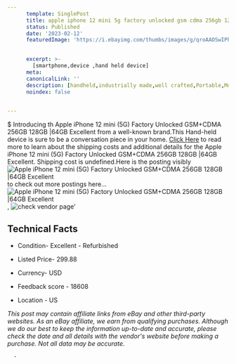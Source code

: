 ```yaml
---
      template: SinglePost
      title: apple iphone 12 mini 5g factory unlocked gsm cdma 256gb 128gb 64gb excellent
      status: Published
      date: '2023-02-12'
      featuredImage: 'https://i.ebayimg.com/thumbs/images/g/qroAAOSwIPhgy8go/s-l225.jpg'
       

      excerpt: >-
        [smartphone,device ,hand held device]
      meta:
      canonicalLink: ''
      description: [handheld,industrially made,well crafted,Portable,Mobile,Compact,Convenient,Lightweight,Maneuverable,Man-portable,Miniature,Carriable,Hand-held,Light,Holdable,Transportable,Mobile device,Pocket-sized,On-the-go,Wireless,Cordless,Compact size,Convenient size, smartphone,device ,hand held device]
      noindex: false
      

---
```

$
      Introducing th Apple iPhone 12 mini (5G) Factory Unlocked GSM+CDMA 256GB 128GB |64GB Excellent from a well-known brand.This Hand-held device  is sure to be a conversation piece in your home. [Click Here](https://www.ebay.com/itm/363710688827?hash=item54aed8ae3b%3Ag%3AqroAAOSwIPhgy8go&mkevt=1&mkcid=1&mkrid=711-53200-19255-0&campid=%253CePNCampaignId%253E&customid=%253CreferenceId%253E&toolid=10049) to read more to learn about the shipping costs and additional details for the Apple iPhone 12 mini (5G) Factory Unlocked GSM+CDMA 256GB 128GB |64GB Excellent. Shipping cost is undefined.Here is the posting visibly ![Apple iPhone 12 mini (5G) Factory Unlocked GSM+CDMA 256GB 128GB |64GB Excellent](https://i.ebayimg.com/thumbs/images/g/qroAAOSwIPhgy8go/s-l225.jpg) to check out more postings here... ![Apple iPhone 12 mini (5G) Factory Unlocked GSM+CDMA 256GB 128GB |64GB Excellent](https://i.ebayimg.com/images/g/qroAAOSwIPhgy8go/s-l1600.jpg), ![check vendor page](https://origin-galleryplus.ebayimg.com/ws/web/363710688827_2_0_1/225x225.jpg,https://origin-galleryplus.ebayimg.com/ws/web/363710688827_3_0_1/225x225.jpg,https://origin-galleryplus.ebayimg.com/ws/web/363710688827_4_0_1/225x225.jpg,https://origin-galleryplus.ebayimg.com/ws/web/363710688827_5_0_1/225x225.jpg,https://origin-galleryplus.ebayimg.com/ws/web/363710688827_6_0_1/225x225.jpg,https://origin-galleryplus.ebayimg.com/ws/web/363710688827_7_0_1/225x225.jpg,https://origin-galleryplus.ebayimg.com/ws/web/363710688827_8_0_1/225x225.jpg,https://origin-galleryplus.ebayimg.com/ws/web/363710688827_9_0_1/225x225.jpg,https://origin-galleryplus.ebayimg.com/ws/web/363710688827_10_0_1/225x225.jpg,https://origin-galleryplus.ebayimg.com/ws/web/363710688827_11_0_1/225x225.jpg,https://origin-galleryplus.ebayimg.com/ws/web/363710688827_12_0_1/225x225.jpg)'

      

 ## Technical Facts 



     
      

 - Condition- Excellent - Refurbished 


      

 - Listed Price- 299.88 


      

 - Currency- USD 


      

 - Feedback score - 18608 


      

 - Location - US 


      
      

 *_This post may contain affiliate links from eBay and other third-party websites. As an eBay affiliate, we earn from qualifying purchases. Although we do our best to keep the information up-to-date and accurate, please check the date and all details with the vendor's website before making a purchase. Not all data may be accurate._*




      -
